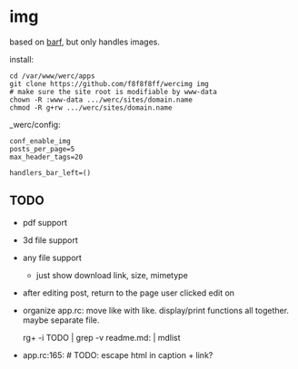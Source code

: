 # img

based on [barf](https://code.9front.org/hg/barf), but only handles images.

install:

	cd /var/www/werc/apps
	git clone https://github.com/f8f8f8ff/wercimg img
	# make sure the site root is modifiable by www-data
	chown -R :www-data .../werc/sites/domain.name
	chmod -R g+rw .../werc/sites/domain.name

_werc/config:

	conf_enable_img
	posts_per_page=5
	max_header_tags=20

	handlers_bar_left=()

## TODO

- pdf support
- 3d file support
- any file support
    - just show download link, size, mimetype
- after editing post, return to the page user clicked edit on

- organize app.rc: move like with like. display/print functions all together. maybe separate file.

	rg+ -i TODO | grep -v readme.md: | mdlist

- app.rc:165:	# TODO: escape html in caption + link?
